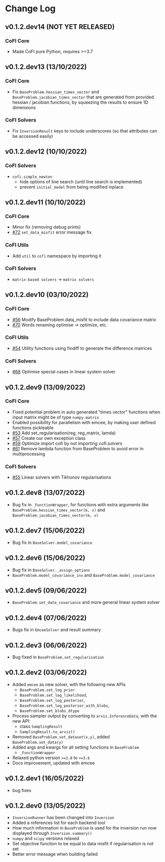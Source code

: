# Change Log

<!--next-version-placeholder-->

## v0.1.2.dev14 (NOT YET RELEASED)

### CoFI Core

- Made CoFI pure Python, requires >=3.7

## v0.1.2.dev13 (13/10/2022)

### CoFI Core

- Fix `BaseProblem.hessian_times_vector` and `BaseProblem.jacobian_times_vector` that
  are generated from provided hessian / jacobian functions, by squeezing the results
  to ensure 1D dimensions

### CoFI Solvers

- Fix `InversionResult` keys to include underscores (so that attributes can be accessed
  easily)

## v0.1.2.dev12 (10/10/2022)

### CoFI Solvers

- `cofi.simple_newton`
  - hide options of line search (until line search is implemented)
  - prevent `initial_model` from being modified inplace

## v0.1.2.dev11 (10/10/2022)

### CoFI Core

- Minor fix (removing debug prints)
- [#72](https://github.com/inlab-geo/cofi/issues/72) `set_data_misfit` error message fix

### CoFI Utils

- Add `util` to `cofi` namespace by importing it

### CoFI Solvers

- `matrix-based solvers` -> `matrix solvers`

## v0.1.2.dev10 (03/10/2022)

### CoFI Core

- [#56](https://github.com/inlab-geo/cofi/issues/56) Modify BaseProblem.data_misfit to include data covariance matrix
- [#70](https://github.com/inlab-geo/cofi/issues/70) Words renaming optimise -> optimize, etc.

### CoFI Utils

- [#54](https://github.com/inlab-geo/cofi/issues/54) Utility functions using findiff to generate the difference matrices

### CoFI Solvers

- [#68](https://github.com/inlab-geo/cofi/issues/#68) Optimise special cases in linear system solver


## v0.1.2.dev9 (13/09/2022)

### CoFI Core

- Fixed potential problem in auto generated "times vector" functions when 
  input matrix might be of type `numpy.matrix`
- Enabled possibility for parallelism with emcee, by making user defined 
  functions pickleable
- [#53](https://github.com/inlab-geo/cofi/issues/53) Add set_regularisation(reg, reg_matrix, lamda)
- [#57](https://github.com/inlab-geo/cofi/issues/57) Create our own exception class
- [#59](https://github.com/inlab-geo/cofi/issues/59) Optimize import cofi by not importing cofi.solvers
- [#61](https://github.com/inlab-geo/cofi/issues/61) Remove lambda function from BaseProblem to avoid error in multiprocessing

### CoFI Solvers

- [#55](https://github.com/inlab-geo/cofi/issues/55) Linear solvers with Tikhonov regularisations


## v0.1.2.dev8 (13/07/2022)

- Bug fix in `_FunctionWrapper`, for functions with extra arguments like
  `BaseProblem.hessian_times_vector(m, v)` and `BaseProblem.jacobian_times_vector(m, v)`

## v0.1.2.dev7 (15/06/2022)

- Bug fix in `BaseSolver.model_covariance`

## v0.1.2.dev6 (15/06/2022)

- Bug fix in `BaseSolver._assign_options`
- `BaseProblem.model_covariance_inv` and `BaseProblem.model_covariance`

## v0.1.2.dev5 (09/06/2022)

- `BaseProblem.set_data_covariance` and more general linear system solver

## v0.1.2.dev4 (07/06/2022)

- Bugs fix in `EmceeSolver` and result summary

## v0.1.2.dev3 (06/06/2022)

- Bug fixed in `BaseProblem.set_regularisation`

## v0.1.2.dev2 (03/06/2022)

- Added `emcee` as new solver, with the following new APIs
  - `BaseProblem.set_log_prior`
  - `BaseProblem.set_log_likelihood`,
  - `BaseProblem.set_log_posterior`,
  - `BaseProblem.set_log_posterior_with_blobs`,
  - `BaseProblem.set_blobs_dtype`
- Process sampler output by converting to `arviz.InferenceData`, with the new API:
  - class `SamplingResult`
  - `SamplingResult.to_arviz()`
- Removed `BaseProblem.set_dataset(x,y)`, added `BaseProblem.set_data(y)`
- Added args and kwargs for all setting functions in `BaseProblem`
  - `_FunctionWrapper`
- Relaxed python version `>=3.8` to `>=3.6`
- Docs improvement, updated with emcee

## v0.1.2.dev1 (16/05/2022)

- bug fixes

## v0.1.2.dev0 (13/05/2022)

- `InversionRunner` has been changed into `Inversion`
- Added a references list for each backend tool
- How much information in `BaseProblem` is used for the inversion run
  now displayed through `Inversion.summary()`
- `numpy` and `scipy` versions relaxed
- Set objective function to be equal to data misfit if regularisation
  is not set
- Better error message when building failed
